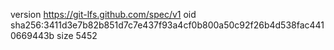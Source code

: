 version https://git-lfs.github.com/spec/v1
oid sha256:3411d3e7b82b851d7c7e437f93a4cf0b800a50c92f26b4d538fac4410669443b
size 5452
